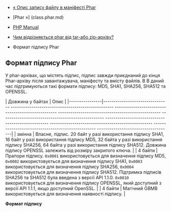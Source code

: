 - [« Опис запису файлу в маніфесті
Phar](phar.fileformat.manifestfile.md)
- [Phar »] (class.phar.md)

- [PHP Manual](index.md)
- [Чим відрізняється phar від tar-або zip-архіву?](phar.fileformat.md)
- Формат підпису Phar

## Формат підпису Phar

У phar-архівах, що містять підпис, підпис завжди приєднаний до кінця
Phar-архіву після завантажувача, маніфесту та вмісту файлів. В
В даний час підтримуються такі формати підпису: MD5, SHA1,
SHA256, SHA512 та OPENSSL.

| Довжина у байтах | Опис |
|----------------|-------------------------------- -------------------------------------------------- -------------------------------------------------- -------------------------------------------------- -------------------------------------------------- -------------------------------------------------- -------------------------------------------------- -------------------------------------------------- ------------------------------------|
| змінна | Власне, підпис. 20 байт у разі використання підпису SHA1, 16 байт у разі використання підпису MD5, 32 байта у разі використання підпису SHA256, 64 байта у разі використання підпису SHA512. Довжина підпису OPENSSL залежить від розміру закритого ключа. |
| 4 байти | Прапори підпису. `0x0001` використовується для визначення підпису MD5, `0x0002` використовується для визначення підпису SHA1, `0x0003` використовується для визначення підпису SHA256, `0x0004` використовується для визначення підпису SHA512. Підтримка підписів SHA256 та SHA512 була введена з версії API 1.1.0. `0x0010` використовується для визначення підпису OPENSSL, який доступний з версії API 1.1.1, якщо доступний OpenSSL. |
| 4 байти | Магічний GBMB використовується для визначення наявності підпису. |

**Формат підпису**
